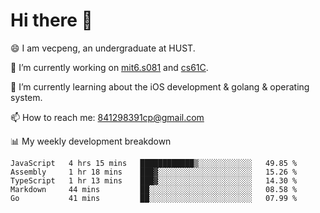 
# Hi there 👋
😄 I am vecpeng, an undergraduate at HUST.

🔭 I’m currently working on [mit6.s081](https://pdos.csail.mit.edu/6.S081/2020/) and [cs61C](https://inst.eecs.berkeley.edu/~cs61c/fa21/).

🌱 I’m currently learning about the iOS development & golang & operating system.

📫 How to reach me: 841298391cp@gmail.com

📊 My weekly development breakdown
<!--START_SECTION:waka-->
```text
JavaScript   4 hrs 15 mins   ████████████▒░░░░░░░░░░░░   49.85 % 
Assembly     1 hr 18 mins    ███▓░░░░░░░░░░░░░░░░░░░░░   15.26 % 
TypeScript   1 hr 13 mins    ███▓░░░░░░░░░░░░░░░░░░░░░   14.30 % 
Markdown     44 mins         ██░░░░░░░░░░░░░░░░░░░░░░░   08.58 % 
Go           41 mins         ██░░░░░░░░░░░░░░░░░░░░░░░   07.99 % 
```
<!--END_SECTION:waka-->